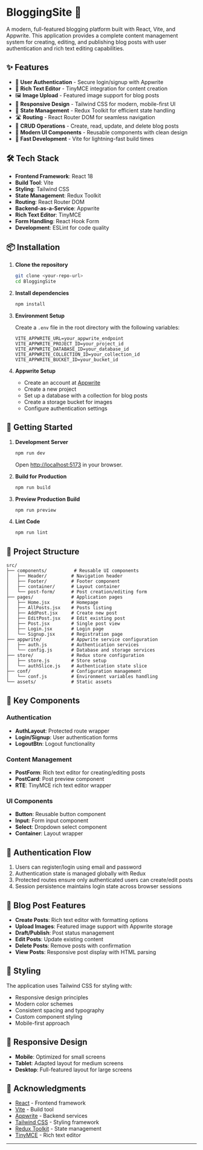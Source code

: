 # BloggingSite 📝

A modern, full-featured blogging platform built with React, Vite, and Appwrite. This application provides a complete content management system for creating, editing, and publishing blog posts with user authentication and rich text editing capabilities.

## ✨ Features

- 🔐 **User Authentication** - Secure login/signup with Appwrite
- 📝 **Rich Text Editor** - TinyMCE integration for content creation
- 🖼️ **Image Upload** - Featured image support for blog posts
- 📱 **Responsive Design** - Tailwind CSS for modern, mobile-first UI
- 🔄 **State Management** - Redux Toolkit for efficient state handling
- 🛣️ **Routing** - React Router DOM for seamless navigation
- 📄 **CRUD Operations** - Create, read, update, and delete blog posts
- 🎨 **Modern UI Components** - Reusable components with clean design
- 🚀 **Fast Development** - Vite for lightning-fast build times

## 🛠️ Tech Stack

- **Frontend Framework**: React 18
- **Build Tool**: Vite
- **Styling**: Tailwind CSS
- **State Management**: Redux Toolkit
- **Routing**: React Router DOM
- **Backend-as-a-Service**: Appwrite
- **Rich Text Editor**: TinyMCE
- **Form Handling**: React Hook Form
- **Development**: ESLint for code quality

## 📦 Installation

1. **Clone the repository**
   ```bash
   git clone <your-repo-url>
   cd BloggingSite
   ```

2. **Install dependencies**
   ```bash
   npm install
   ```

3. **Environment Setup**
   
   Create a `.env` file in the root directory with the following variables:
   ```env
   VITE_APPWRITE_URL=your_appwrite_endpoint
   VITE_APPWRITE_PROJECT_ID=your_project_id
   VITE_APPWRITE_DATABASE_ID=your_database_id
   VITE_APPWRITE_COLLECTION_ID=your_collection_id
   VITE_APPWRITE_BUCKET_ID=your_bucket_id
   ```

4. **Appwrite Setup**
   - Create an account at [Appwrite](https://appwrite.io/)
   - Create a new project
   - Set up a database with a collection for blog posts
   - Create a storage bucket for images
   - Configure authentication settings

## 🚀 Getting Started

1. **Development Server**
   ```bash
   npm run dev
   ```
   Open [http://localhost:5173](http://localhost:5173) in your browser.

2. **Build for Production**
   ```bash
   npm run build
   ```

3. **Preview Production Build**
   ```bash
   npm run preview
   ```

4. **Lint Code**
   ```bash
   npm run lint
   ```

## 📁 Project Structure

```
src/
├── components/          # Reusable UI components
│   ├── Header/         # Navigation header
│   ├── Footer/         # Footer component
│   ├── container/      # Layout container
│   └── post-form/      # Post creation/editing form
├── pages/              # Application pages
│   ├── Home.jsx        # Homepage
│   ├── AllPosts.jsx    # Posts listing
│   ├── AddPost.jsx     # Create new post
│   ├── EditPost.jsx    # Edit existing post
│   ├── Post.jsx        # Single post view
│   ├── Login.jsx       # Login page
│   └── Signup.jsx      # Registration page
├── appwrite/           # Appwrite service configuration
│   ├── auth.js         # Authentication services
│   └── config.js       # Database and storage services
├── store/              # Redux store configuration
│   ├── store.js        # Store setup
│   └── authSlice.js    # Authentication state slice
├── conf/               # Configuration management
│   └── conf.js         # Environment variables handling
└── assets/             # Static assets
```

## 🔧 Key Components

### Authentication
- **AuthLayout**: Protected route wrapper
- **Login/Signup**: User authentication forms
- **LogoutBtn**: Logout functionality

### Content Management
- **PostForm**: Rich text editor for creating/editing posts
- **PostCard**: Post preview component
- **RTE**: TinyMCE rich text editor wrapper

### UI Components
- **Button**: Reusable button component
- **Input**: Form input component
- **Select**: Dropdown select component
- **Container**: Layout wrapper

## 🔐 Authentication Flow

1. Users can register/login using email and password
2. Authentication state is managed globally with Redux
3. Protected routes ensure only authenticated users can create/edit posts
4. Session persistence maintains login state across browser sessions

## 📝 Blog Post Features

- **Create Posts**: Rich text editor with formatting options
- **Upload Images**: Featured image support with Appwrite storage
- **Draft/Publish**: Post status management
- **Edit Posts**: Update existing content
- **Delete Posts**: Remove posts with confirmation
- **View Posts**: Responsive post display with HTML parsing

## 🎨 Styling

The application uses Tailwind CSS for styling with:
- Responsive design principles
- Modern color schemes
- Consistent spacing and typography
- Custom component styling
- Mobile-first approach

## 📱 Responsive Design

- **Mobile**: Optimized for small screens
- **Tablet**: Adapted layout for medium screens
- **Desktop**: Full-featured layout for large screens


## 🙏 Acknowledgments

- [React](https://reactjs.org/) - Frontend framework
- [Vite](https://vitejs.dev/) - Build tool
- [Appwrite](https://appwrite.io/) - Backend services
- [Tailwind CSS](https://tailwindcss.com/) - Styling framework
- [Redux Toolkit](https://redux-toolkit.js.org/) - State management
- [TinyMCE](https://www.tiny.cloud/) - Rich text editor

---

